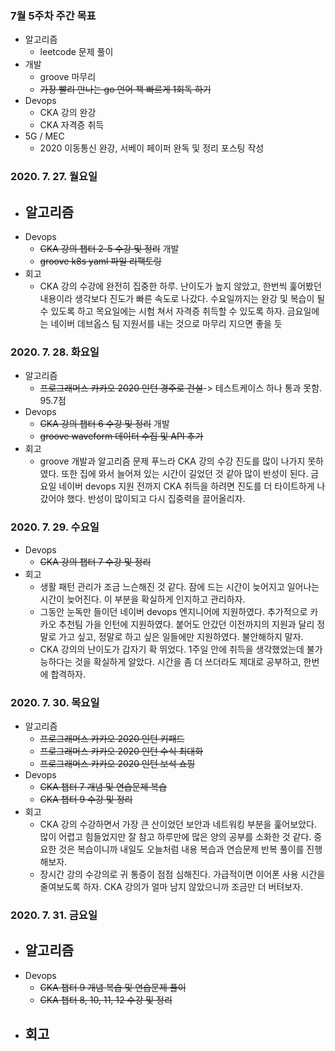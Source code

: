 ### 7월 5주차 주간 목표
- 알고리즘
  - leetcode 문제 풀이
- 개발
  - groove 마무리
  - ~~가장 빨리 만나는 go 언어 책 빠르게 1회독 하기~~
- Devops
  - CKA 강의 완강
  - CKA 자격증 취득
- 5G / MEC
  - 2020 이동통신 완강, 서베이 페이퍼 완독 및 정리 포스팅 작성

### 2020. 7. 27. 월요일
- 알고리즘
  - 
- Devops
  - ~~CKA 강의 챕터 2-5 수강 및 정리~~
  개발
  - ~~groove k8s yaml 파일 리팩토링~~
- 회고
  - CKA 강의 수강에 완전히 집중한 하루. 난이도가 높지 않았고, 한번씩 훑어봤던 내용이라 생각보다 진도가 빠른 속도로 나갔다. 수요일까지는 완강 및 복습이 될 수 있도록 하고 목요일에는 시험 쳐서 자격증 취득할 수 있도록 하자. 금요일에는 네이버 데브옵스 팀 지원서를 내는 것으로 마무리 지으면 좋을 듯

### 2020. 7. 28. 화요일
- 알고리즘
  - ~~프로그래머스 카카오 2020 인턴 경주로 건설~~-> 테스트케이스 하나 통과 못함. 95.7점
- Devops
  - ~~CKA 강의 챕터 6 수강 및 정리~~
  개발
  - ~~groove waveform 데이터 수집 및 API 추가~~
- 회고
  - groove 개발과 알고리즘 문제 푸느라 CKA 강의 수강 진도를 많이 나가지 못하였다. 또한 집에 와서 늘어져 있는 시간이 길었던 것 같아 많이 반성이 된다. 금요일 네이버 devops 지원 전까지 CKA 취득을 하려면 진도를 더 타이트하게 나갔어야 했다. 반성이 많이되고 다시 집중력을 끌어올리자.

### 2020. 7. 29. 수요일
- Devops
  - ~~CKA 강의 챕터 7 수강 및 정리~~
- 회고
  - 생활 패턴 관리가 조금 느슨해진 것 같다. 잠에 드는 시간이 늦어지고 일어나는 시간이 늦어진다. 이 부분을 확실하게 인지하고 관리하자.
  - 그동안 눈독만 들이던 네이버 devops 엔지니어에 지원하였다. 추가적으로 카카오 추천팀 가을 인턴에 지원하였다. 붙어도 안갔던 이전까지의 지원과 달리 정말로 가고 싶고, 정말로 하고 싶은 일들에만 지원하였다. 불안해하지 말자.
  - CKA 강의의 난이도가 갑자기 확 뛰었다. 1주일 안에 취득을 생각했었는데 불가능하다는 것을 확실하게 알았다. 시간을 좀 더 쓰더라도 제대로 공부하고, 한번에 합격하자.
  
### 2020. 7. 30. 목요일
- 알고리즘
  - ~~프로그래머스 카카오 2020 인턴 키패드~~
  - ~~프로그래머스 카카오 2020 인턴 수식 최대화~~
  - ~~프로그래머스 카카오 2020 인턴 보석 쇼핑~~
- Devops
  - ~~CKA 챕터 7 개념 및 연습문제 복습~~
  - ~~CKA 챕터 9 수강 및 정리~~
- 회고
  - CKA 강의 수강하면서 가장 큰 산이었던 보안과 네트워킹 부분을 훑어보았다. 많이 어렵고 힘들었지만 잘 참고 하루만에 많은 양의 공부를 소화한 것 같다. 중요한 것은 복습이니까 내일도 오늘처럼 내용 복습과 연습문제 반복 풀이를 진행해보자.
  - 장시간 강의 수강의로 귀 통증이 점점 심해진다. 가급적이면 이어폰 사용 시간을 줄여보도록 하자. CKA 강의가 얼마 남지 않았으니까 조금만 더 버텨보자.

### 2020. 7. 31. 금요일
- 알고리즘
  - 
- Devops
  - ~~CKA 챕터 9 개념 복습 및 연습문제 풀이~~
  - ~~CKA 챕터 8, 10, 11, 12 수강 및 정리~~
- 회고
  - 

